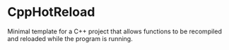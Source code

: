 # CppHotReload
Minimal template for a C++ project that allows functions to be recompiled and reloaded while the program is running.
